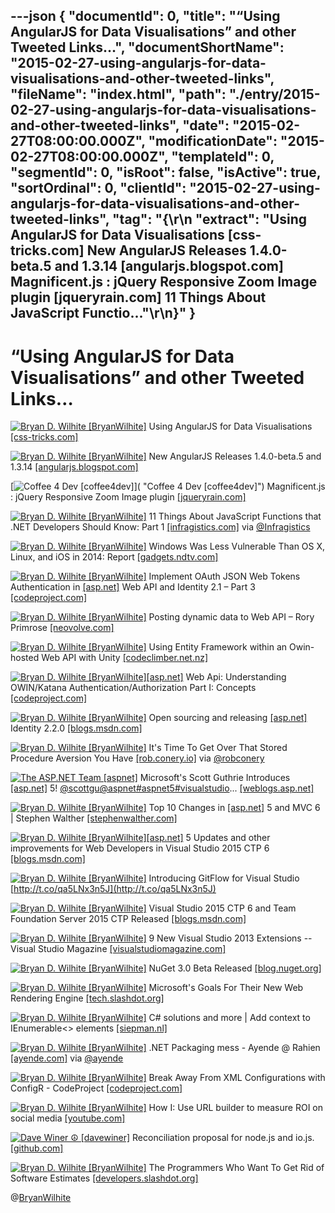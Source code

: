 ---json
{
  "documentId": 0,
  "title": "“Using AngularJS for Data Visualisations” and other Tweeted Links…",
  "documentShortName": "2015-02-27-using-angularjs-for-data-visualisations-and-other-tweeted-links",
  "fileName": "index.html",
  "path": "./entry/2015-02-27-using-angularjs-for-data-visualisations-and-other-tweeted-links",
  "date": "2015-02-27T08:00:00.000Z",
  "modificationDate": "2015-02-27T08:00:00.000Z",
  "templateId": 0,
  "segmentId": 0,
  "isRoot": false,
  "isActive": true,
  "sortOrdinal": 0,
  "clientId": "2015-02-27-using-angularjs-for-data-visualisations-and-other-tweeted-links",
  "tag": "{\r\n  \"extract\": \"Using AngularJS for Data Visualisations [css-tricks.com]        New AngularJS Releases 1.4.0-beta.5 and 1.3.14 [angularjs.blogspot.com]        Magnificent.js : jQuery Responsive Zoom Image plugin [jqueryrain.com]        11 Things About JavaScript Functio...\"\r\n}"
}
---

# “Using AngularJS for Data Visualisations” and other Tweeted Links…

[<img alt="Bryan D. Wilhite [BryanWilhite]" src="https://songhay.blob.core.windows.net/shared-social-twitter/BryanWilhite.jpeg">](http://t.co/UNdqV0Z1zz "Bryan D. Wilhite [BryanWilhite]") Using AngularJS for Data Visualisations [[css-tricks.com]](https://css-tricks.com/using-angularjs-for-data-visualisations/)

[<img alt="Bryan D. Wilhite [BryanWilhite]" src="https://songhay.blob.core.windows.net/shared-social-twitter/BryanWilhite.jpeg">](http://t.co/UNdqV0Z1zz "Bryan D. Wilhite [BryanWilhite]") New AngularJS Releases 1.4.0-beta.5 and 1.3.14 [[angularjs.blogspot.com]](http://angularjs.blogspot.com/2015/02/new-angularjs-releases-140-beta5-and.html)

[<img alt="Coffee 4 Dev [coffee4dev]" src="https://songhay.blob.core.windows.net/shared-social-twitter/coffee4dev.png">]( "Coffee 4 Dev [coffee4dev]") Magnificent.js : jQuery Responsive Zoom Image plugin [[jqueryrain.com]](http://www.jqueryrain.com/2015/02/magnificent-js-jquery-responsive-zoom-image-plugin/?utm_source=feedburner&utm_medium=feed&utm_campaign=Feed%3A+Jqueryrain+%28jQueryRain%29)

[<img alt="Bryan D. Wilhite [BryanWilhite]" src="https://songhay.blob.core.windows.net/shared-social-twitter/BryanWilhite.jpeg">](http://t.co/UNdqV0Z1zz "Bryan D. Wilhite [BryanWilhite]") 11 Things About JavaScript Functions that .NET Developers Should Know: Part 1 [[infragistics.com]](http://www.infragistics.com/community/blogs/dhananjay_kumar/archive/2015/02/10/all-about-javascript-functions.aspx#.VOle0mVAN50.twitter) via [@Infragistics](http://twitter.com/Infragistics)

[<img alt="Bryan D. Wilhite [BryanWilhite]" src="https://songhay.blob.core.windows.net/shared-social-twitter/BryanWilhite.jpeg">](http://t.co/UNdqV0Z1zz "Bryan D. Wilhite [BryanWilhite]") Windows Was Less Vulnerable Than OS X, Linux, and iOS in 2014: Report [[gadgets.ndtv.com]](http://gadgets.ndtv.com/laptops/news/windows-was-less-vulnerable-than-os-x-linux-and-ios-in-2014-report-664031)

[<img alt="Bryan D. Wilhite [BryanWilhite]" src="https://songhay.blob.core.windows.net/shared-social-twitter/BryanWilhite.jpeg">](http://t.co/UNdqV0Z1zz "Bryan D. Wilhite [BryanWilhite]") Implement OAuth JSON Web Tokens Authentication in [[asp.net]](http://www.asp.net/) Web API and Identity 2.1 – Part 3 [[codeproject.com]](http://www.codeproject.com/Articles/876870/Implement-OAuth-JSON-Web-Tokens-Authentication-in)

[<img alt="Bryan D. Wilhite [BryanWilhite]" src="https://songhay.blob.core.windows.net/shared-social-twitter/BryanWilhite.jpeg">](http://t.co/UNdqV0Z1zz "Bryan D. Wilhite [BryanWilhite]") Posting dynamic data to Web API – Rory Primrose [[neovolve.com]](http://www.neovolve.com/2015/02/25/posting-dynamic-data-to-web-api/)

[<img alt="Bryan D. Wilhite [BryanWilhite]" src="https://songhay.blob.core.windows.net/shared-social-twitter/BryanWilhite.jpeg">](http://t.co/UNdqV0Z1zz "Bryan D. Wilhite [BryanWilhite]") Using Entity Framework within an Owin-hosted Web API with Unity [[codeclimber.net.nz]](http://codeclimber.net.nz/archive/2015/02/20/Using-Entity-Framework-within-an-Owin-hosted-Web-API-with.aspx)

[<img alt="Bryan D. Wilhite [BryanWilhite]" src="https://songhay.blob.core.windows.net/shared-social-twitter/BryanWilhite.jpeg">](http://t.co/UNdqV0Z1zz "Bryan D. Wilhite [BryanWilhite]")[[asp.net]](http://www.asp.net/) Web Api: Understanding OWIN/Katana Authentication/Authorization Part I: Concepts [[codeproject.com]](http://www.codeproject.com/Articles/876867/ASP-NET-Web-Api-Understanding-OWIN-Katana-Authenti)

[<img alt="Bryan D. Wilhite [BryanWilhite]" src="https://songhay.blob.core.windows.net/shared-social-twitter/BryanWilhite.jpeg">](http://t.co/UNdqV0Z1zz "Bryan D. Wilhite [BryanWilhite]") Open sourcing and releasing [[asp.net]](http://www.asp.net/) Identity 2.2.0 [[blogs.msdn.com]](http://blogs.msdn.com/b/webdev/archive/2015/02/20/open-sourcing-and-releasing-asp-net-identity-2-2-0.aspx)

[<img alt="Bryan D. Wilhite [BryanWilhite]" src="https://songhay.blob.core.windows.net/shared-social-twitter/BryanWilhite.jpeg">](http://t.co/UNdqV0Z1zz "Bryan D. Wilhite [BryanWilhite]") It's Time To Get Over That Stored Procedure Aversion You Have [[rob.conery.io]](http://rob.conery.io/2015/02/21/its-time-to-get-over-that-stored-procedure-aversion-you-have/) via [@robconery](http://twitter.com/robconery)

[<img alt="The ASP.NET Team [aspnet]" src="https://songhay.blob.core.windows.net/shared-social-twitter/aspnet.png">](http://t.co/26wueUGo2K "The ASP.NET Team [aspnet]") Microsoft's Scott Guthrie Introduces [[asp.net]](http://www.asp.net/) 5! [@scottgu](http://twitter.com/scottgu)[@aspnet](http://twitter.com/aspnet)[#aspnet5](http://search.twitter.com/search?q=%23aspnet5)[#visualstudio](http://search.twitter.com/search?q=%23visualstudio)... [[weblogs.asp.net]](http://weblogs.asp.net/scottgu/introducing-asp-net-5)

[<img alt="Bryan D. Wilhite [BryanWilhite]" src="https://songhay.blob.core.windows.net/shared-social-twitter/BryanWilhite.jpeg">](http://t.co/UNdqV0Z1zz "Bryan D. Wilhite [BryanWilhite]") Top 10 Changes in [[asp.net]](http://www.asp.net/) 5 and MVC 6 | Stephen Walther [[stephenwalther.com]](http://stephenwalther.com/archive/2015/02/24/top-10-changes-in-asp-net-5-and-mvc-6)

[<img alt="Bryan D. Wilhite [BryanWilhite]" src="https://songhay.blob.core.windows.net/shared-social-twitter/BryanWilhite.jpeg">](http://t.co/UNdqV0Z1zz "Bryan D. Wilhite [BryanWilhite]")[[asp.net]](http://www.asp.net/) 5 Updates and other improvements for Web Developers in Visual Studio 2015 CTP 6 [[blogs.msdn.com]](http://blogs.msdn.com/b/webdev/archive/2015/02/23/aspnet-5-updates-for-feb-2015.aspx)

[<img alt="Bryan D. Wilhite [BryanWilhite]" src="https://songhay.blob.core.windows.net/shared-social-twitter/BryanWilhite.jpeg">](http://t.co/UNdqV0Z1zz "Bryan D. Wilhite [BryanWilhite]") Introducing GitFlow for Visual Studio [http://t.co/qa5LNx3n5J](http://t.co/qa5LNx3n5J)

[<img alt="Bryan D. Wilhite [BryanWilhite]" src="https://songhay.blob.core.windows.net/shared-social-twitter/BryanWilhite.jpeg">](http://t.co/UNdqV0Z1zz "Bryan D. Wilhite [BryanWilhite]") Visual Studio 2015 CTP 6 and Team Foundation Server 2015 CTP Released [[blogs.msdn.com]](http://blogs.msdn.com/b/visualstudio/archive/2015/02/23/visual-studio-2015-ctp-6-and-team-foundation-server-2015-ctp-released.aspx)

[<img alt="Bryan D. Wilhite [BryanWilhite]" src="https://songhay.blob.core.windows.net/shared-social-twitter/BryanWilhite.jpeg">](http://t.co/UNdqV0Z1zz "Bryan D. Wilhite [BryanWilhite]") 9 New Visual Studio 2013 Extensions -- Visual Studio Magazine [[visualstudiomagazine.com]](https://visualstudiomagazine.com/articles/2015/02/01/9-new-visual-studio-2013-extensions.aspx)

[<img alt="Bryan D. Wilhite [BryanWilhite]" src="https://songhay.blob.core.windows.net/shared-social-twitter/BryanWilhite.jpeg">](http://t.co/UNdqV0Z1zz "Bryan D. Wilhite [BryanWilhite]") NuGet 3.0 Beta Released [[blog.nuget.org]](http://blog.nuget.org/20150223/nuget-3.0-beta.html)

[<img alt="Bryan D. Wilhite [BryanWilhite]" src="https://songhay.blob.core.windows.net/shared-social-twitter/BryanWilhite.jpeg">](http://t.co/UNdqV0Z1zz "Bryan D. Wilhite [BryanWilhite]") Microsoft's Goals For Their New Web Rendering Engine [[tech.slashdot.org]](http://tech.slashdot.org/story/15/02/26/2042238/microsofts-goals-for-their-new-web-rendering-engine?utm_source=rss1.0mainlinkanon&utm_medium=feed)

[<img alt="Bryan D. Wilhite [BryanWilhite]" src="https://songhay.blob.core.windows.net/shared-social-twitter/BryanWilhite.jpeg">](http://t.co/UNdqV0Z1zz "Bryan D. Wilhite [BryanWilhite]") C# solutions and more | Add context to IEnumerable<> elements [[siepman.nl]](http://www.siepman.nl/blog/post/2015/02/09/Add-context-to-IEnumerable-elements.aspx)

[<img alt="Bryan D. Wilhite [BryanWilhite]" src="https://songhay.blob.core.windows.net/shared-social-twitter/BryanWilhite.jpeg">](http://t.co/UNdqV0Z1zz "Bryan D. Wilhite [BryanWilhite]") .NET Packaging mess - Ayende @ Rahien [[ayende.com]](http://ayende.com/blog/169857/net-packaging-mess) via [@ayende](http://twitter.com/ayende)

[<img alt="Bryan D. Wilhite [BryanWilhite]" src="https://songhay.blob.core.windows.net/shared-social-twitter/BryanWilhite.jpeg">](http://t.co/UNdqV0Z1zz "Bryan D. Wilhite [BryanWilhite]") Break Away From XML Configurations with ConfigR - CodeProject [[codeproject.com]](http://www.codeproject.com/Articles/876866/Break-Away-From-XML-Configurations-with-ConfigR)

[<img alt="Bryan D. Wilhite [BryanWilhite]" src="https://songhay.blob.core.windows.net/shared-social-twitter/BryanWilhite.jpeg">](http://t.co/UNdqV0Z1zz "Bryan D. Wilhite [BryanWilhite]") How I: Use URL builder to measure ROI on social media [[youtube.com]](https://www.youtube.com/watch?v=USRLez_6Me0&feature=youtube_gdata)

[<img alt="Dave Winer ☮ [davewiner]" src="https://songhay.blob.core.windows.net/shared-social-twitter/davewiner.jpeg">](http://t.co/fuxogiHMsn "Dave Winer ☮ [davewiner]") Reconciliation proposal for node.js and io.js. [[github.com]](https://github.com/nodejs/io.js/issues/978)

[<img alt="Bryan D. Wilhite [BryanWilhite]" src="https://songhay.blob.core.windows.net/shared-social-twitter/BryanWilhite.jpeg">](http://t.co/UNdqV0Z1zz "Bryan D. Wilhite [BryanWilhite]") The Programmers Who Want To Get Rid of Software Estimates [[developers.slashdot.org]](http://developers.slashdot.org/story/15/02/26/2025205/the-programmers-who-want-to-get-rid-of-software-estimates?utm_source=rss1.0mainlinkanon&utm_medium=feed)

@[BryanWilhite](https://twitter.com/BryanWilhite)

